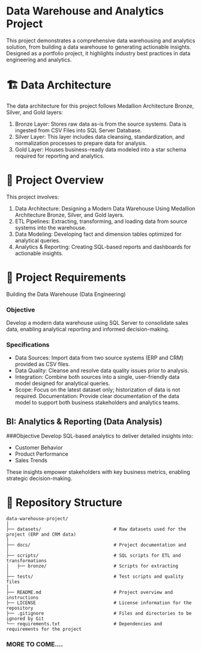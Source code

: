 # Data Warehouse and Analytics Project

This project demonstrates a comprehensive data warehousing and analytics solution, from building a data warehouse to generating actionable insights. Designed as a portfolio project, it highlights industry best practices in data engineering and analytics.

# 🏗️ Data Architecture

The data architecture for this project follows Medallion Architecture Bronze, Silver, and Gold layers:



1. Bronze Layer: Stores raw data as-is from the source systems. Data is ingested from CSV Files into SQL Server Database.
2. Silver Layer: This layer includes data cleansing, standardization, and normalization processes to prepare data for analysis.
3. Gold Layer: Houses business-ready data modeled into a star schema required for reporting and analytics.


# 📖 Project Overview

This project involves:

1. Data Architecture: Designing a Modern Data Warehouse Using Medallion Architecture Bronze, Silver, and Gold layers.
2. ETL Pipelines: Extracting, transforming, and loading data from source systems into the warehouse.
3. Data Modeling: Developing fact and dimension tables optimized for analytical queries.
4. Analytics & Reporting: Creating SQL-based reports and dashboards for actionable insights.



# 🚀 Project Requirements
Building the Data Warehouse (Data Engineering)

### Objective
Develop a modern data warehouse using SQL Server to consolidate sales data, enabling analytical reporting and informed decision-making.

### Specifications
 - Data Sources: Import data from two source systems (ERP and CRM) provided as CSV files.
 - Data Quality: Cleanse and resolve data quality issues prior to analysis.
 - Integration: Combine both sources into a single, user-friendly data model designed for analytical queries.
 - Scope: Focus on the latest dataset only; historization of data is not required.
Documentation: Provide clear documentation of the data model to support both business stakeholders and analytics teams.

## BI: Analytics & Reporting (Data Analysis)

###Objective
Develop SQL-based analytics to deliver detailed insights into:

 - Customer Behavior
 - Product Performance
 - Sales Trends

These insights empower stakeholders with key business metrics, enabling strategic decision-making.

# 📂 Repository Structure
```
data-warehouse-project/
│
├── datasets/                           # Raw datasets used for the project (ERP and CRM data)
│
├── docs/                               # Project documentation and 
│
├── scripts/                            # SQL scripts for ETL and transformations
│   ├── bronze/                         # Scripts for extracting 
│
├── tests/                              # Test scripts and quality files
│
├── README.md                           # Project overview and instructions
├── LICENSE                             # License information for the repository
├── .gitignore                          # Files and directories to be ignored by Git
└── requirements.txt                    # Dependencies and requirements for the project
```

### MORE TO COME.... 